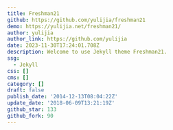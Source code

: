 ```yaml
---
title: Freshman21
github: https://github.com/yulijia/freshman21
demo: https://yulijia.net/freshman21/
author: yulijia
author_link: https://github.com/yulijia
date: 2023-11-30T17:24:01.708Z
description: Welcome to use Jekyll theme Freshman21.
ssg:
  - Jekyll
css: []
cms: []
category: []
draft: false
publish_date: '2014-12-13T08:04:22Z'
update_date: '2018-06-09T13:21:19Z'
github_star: 133
github_fork: 90
---
```

